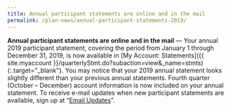 ```yaml
---
title: Annual participant statements are online and in the mail
permalink: /plan-news/annual-participant-statements-2019/
---
```

**Annual participant statements are online and in the mail** &#8212; Your annual 2019 participant statement, covering the period from January 1 through December 31, 2019, is now available in [My Account: Statements]({{ site.myaccount }}/quarterlyStmt.do?subaction=view&amp;_name=stmts){:.target="\_blank"}. You may notice that your 2019 annual statement looks slightly different than your previous annual statements. Fourth quarter (October – December) account information is now included on your annual statement. To receive e-mail updates when new participant statements are available, sign up at “[Email Updates](/exit/?idx=4)”.
